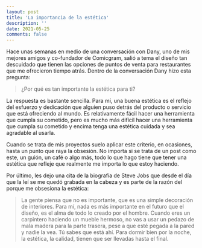 ```yaml
---
layout: post
title: 'La importancia de la estética'
description: ''
date: 2021-05-25
comments: false
---
```


Hace unas semanas en medio de una conversación con Dany, uno de mis mejores amigos y co-fundador de Comicgram, salió a tema el diseño tan descuidado que tienen las opciones de puntos de venta para restaurantes que me ofrecieron tiempo atrás. Dentro de la conversación Dany hizo esta pregunta:

> ¿Por qué es tan importante la estética para ti?

La respuesta es bastante sencilla. Para mí, una buena estética es el reflejo del esfuerzo y dedicación que alguien puso detrás del producto o servicio que está ofreciendo al mundo. Es relativamente fácil hacer una herramienta que cumpla su cometido, pero es mucho más difícil hacer una herramienta que cumpla su cometido y encima tenga una estética cuidada y sea agradable al usarla. 

Cuando se trata de mis proyectos suelo aplicar este criterio, en ocasiones, hasta un punto que raya la obsesión. No importa si se trata de un post como este, un guión, un café o algo más, todo lo que hago tiene que tener una estética que refleje que realmente me importa lo que estoy haciendo.

Por último, les dejo una cita de la biografía de Steve Jobs que desde el día que la leí se me quedó grabada en la cabeza y es parte de la razón del porque me obsesiona la estética:

> La gente piensa que no es importante, que es una simple decoración de interiores. Para mí, nada es más importante en el futuro que el diseño, es el alma de todo lo creado por el hombre. Cuando eres un carpintero haciendo un mueble hermoso, no vas a usar un pedazo de mala madera para la parte trasera, pese a que esté pegada a la pared y nadie la vea. Tú sabes que está ahí. Para dormir bien por la noche, la estética, la calidad, tienen que ser llevadas hasta el final.
